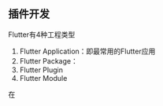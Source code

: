 ## 插件开发

Flutter有4种工程类型

1. Flutter Application：即最常用的Flutter应用
2. Flutter Package：
3. Flutter Plugin
4. Flutter Module

在

